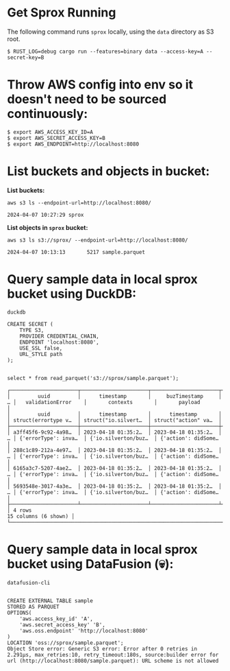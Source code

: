 # Get Sprox Running
The following command runs `sprox` locally, using the `data` directory as S3 root.

    $ RUST_LOG=debug cargo run --features=binary data --access-key=A --secret-key=B


# Throw AWS config into env so it doesn't need to be sourced continuously:
    $ export AWS_ACCESS_KEY_ID=A
    $ export AWS_SECRET_ACCESS_KEY=B
    $ export AWS_ENDPOINT=http://localhost:8080


# List buckets and objects in bucket:

**List buckets:**

```
aws s3 ls --endpoint-url=http://localhost:8080/

2024-04-07 10:27:29 sprox
```

**List objects in `sprox` bucket:**

```
aws s3 ls s3://sprox/ --endpoint-url=http://localhost:8080/

2024-04-07 10:13:13       5217 sample.parquet
```


# Query sample data in local sprox bucket using DuckDB:

```
duckdb

CREATE SECRET (
    TYPE S3,
    PROVIDER CREDENTIAL_CHAIN,
    ENDPOINT 'localhost:8080',
    USE_SSL false, 
    URL_STYLE path
);


select * from read_parquet('s3://sprox/sample.parquet');

┌──────────────────────┬──────────────────────┬──────────────────────┬───┬──────────────────────┬──────────────────────┬──────────────────────┐
│         uuid         │      timestamp       │     buzTimestamp     │ … │   validationError    │       contexts       │       payload        │
│         uuid         │      timestamp       │      timestamp       │   │ struct(errortype v…  │ struct("io.silvert…  │ struct("action" va…  │
├──────────────────────┼──────────────────────┼──────────────────────┼───┼──────────────────────┼──────────────────────┼──────────────────────┤
│ a3ff45f6-9c92-4a98…  │ 2023-04-18 01:35:2…  │ 2023-04-18 01:35:2…  │ … │ {'errorType': inva…  │ {'io.silverton/buz…  │ {'action': didSome…  │
│ 288c1c89-212a-4e97…  │ 2023-04-18 01:35:2…  │ 2023-04-18 01:35:2…  │ … │ {'errorType': inva…  │ {'io.silverton/buz…  │ {'action': didSome…  │
│ 6165a3c7-5207-4ae2…  │ 2023-04-18 01:35:2…  │ 2023-04-18 01:35:2…  │ … │ {'errorType': inva…  │ {'io.silverton/buz…  │ {'action': didSome…  │
│ 5693548e-3017-4a3e…  │ 2023-04-18 01:35:2…  │ 2023-04-18 01:35:2…  │ … │ {'errorType': inva…  │ {'io.silverton/buz…  │ {'action': didSome…  │
├──────────────────────┴──────────────────────┴──────────────────────┴───┴──────────────────────┴──────────────────────┴──────────────────────┤
│ 4 rows                                                                                                                 15 columns (6 shown) │
└─────────────────────────────────────────────────────────────────────────────────────────────────────────────────────────────────────────────┘

```

# Query sample data in local sprox bucket using DataFusion (💀):

```
datafusion-cli


CREATE EXTERNAL TABLE sample
STORED AS PARQUET
OPTIONS(
    'aws.access_key_id' 'A',
    'aws.secret_access_key' 'B',
    'aws.oss.endpoint' 'http://localhost:8080'
)
LOCATION 'oss://sprox/sample.parquet';
Object Store error: Generic S3 error: Error after 0 retries in 2.291µs, max_retries:10, retry_timeout:180s, source:builder error for url (http://localhost:8080/sample.parquet): URL scheme is not allowed
```
